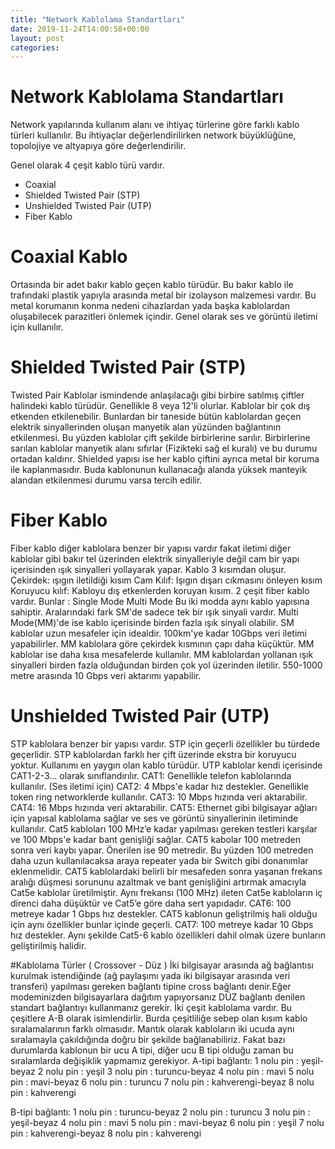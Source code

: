 ```yaml
---
title: "Network Kablolama Standartları"
date: 2019-11-24T14:00:58+00:00
layout: post
categories:
---
```




# Network Kablolama Standartları 

Network yapılarında kullanım alanı ve ihtiyaç türlerine göre farklı kablo türleri kullanılır. 
Bu ihtiyaçlar değerlendirilirken network büyüklüğüne, topolojiye ve altyapıya göre değerlendirilir.

Genel olarak 4 çeşit kablo türü vardır.
- Coaxial
- Shielded Twisted Pair (STP)
- Unshielded Twisted Pair (UTP)
- Fiber Kablo 

# Coaxial Kablo 
Ortasında bir adet bakır kablo geçen kablo türüdür.
Bu bakır kablo ile trafındaki plastik yapıyla arasında metal bir izolayson malzemesi vardır.
Bu metal korumanın konma nedeni cihazlardan yada başka kablolardan oluşabilecek parazitleri önlemek içindir.
Genel olarak ses ve görüntü iletimi için kullanılır.

# Shielded Twisted Pair (STP)

Twisted Pair Kablolar ismindende anlaşılacağı gibi birbire satılmış çiftler halindeki kablo türüdür. Genellikle 8 veya 12'li olurlar.
Kablolar bir çok dış etkenden etkilenebilir. Bunlardan bir taneside bütün kablolardan geçen elektrik sinyallerinden oluşan manyetik alan yüzünden bağlantının etkilenmesi.
Bu yüzden kablolar çift şekilde birbirlerine sarılır. Birbirlerine sarılan kablolar manyetik alanı sıfırlar (Fizikteki sağ el kuralı) ve bu durumu ortadan kaldırır.
Shielded yapısı ise her kablo çiftini ayrıca metal bir koruma ile kaplanmasıdır. Buda kablonunun kullanacağı alanda yüksek manteyik alandan etkilenmesi durumu varsa tercih edilir.

# Fiber Kablo

Fiber kablo diğer kablolara benzer bir yapısı vardır fakat iletimi diğer kablolar gibi bakır tel üzerinden elektrik sinyalleriyle değil cam bir yapı içerisinden ışık sinyalleri yollayarak yapar.
Kablo 3 kısımdan oluşur. 
Çekirdek:  ışıgın iletildiği kısım
Cam Kılıf: Işıgın dışarı cıkmasını önleyen kısım
Koruyucu kılıf: Kabloyu dış etkenlerden koruyan kısım.
2 çeşit fiber kablo vardır.
Bunlar :
Single Mode 
Multi Mode
Bu iki modda aynı kablo yapısına sahiptir. Aralarındaki fark SM'de sadece tek bir ışık sinyali vardır. Multi Mode(MM)'de ise kablo içerisinde birden fazla ışık sinyali olabilir.
SM kablolar uzun mesafeler için idealdir. 100km'ye kadar 10Gbps veri iletimi yapabilirler. MM kablolara göre çekirdek kısmının çapı daha küçüktür.
MM kablolar ise daha kısa mesafelerde kullanılır. MM kablolardan yollanan ışık sinyalleri birden fazla olduğundan birden çok yol üzerinden iletilir. 550-1000 metre arasında 10 Gbps veri aktarımı yapabilir.

# Unshielded Twisted Pair (UTP)
STP kablolara benzer bir yapısı vardır. STP için geçerli özellikler bu türdede geçerlidir. STP kablolardan farklı her çift üzerinde ekstra bir koruyucu yoktur.
Kullanımı en yaygın olan kablo türüdür.
UTP kablolar kendi içerisinde CAT1-2-3... olarak sınıflandırılır.
CAT1: Genellikle telefon kablolarında kullanılır. (Ses iletimi için)
CAT2: 4 Mbps'e kadar hız destekler. Genellikle token ring networklerde kullanılır.
CAT3: 10 Mbps hızında veri aktarabilir.
CAT4: 16 Mbps hızında veri aktarabilir.
CAT5: Ethernet gibi bilgisayar ağları için yapısal kablolama sağlar ve ses ve görüntü sinyallerinin iletiminde kullanılır. Cat5 kabloları 100 MHz’e kadar yapılması gereken testleri karşılar ve 100 Mbps'e kadar bant genişliği sağlar.
CAT5 kabolar 100 metreden sonra veri kaybı yapar. Önerilen ise 90 metredir. Bu yüzden 100 metreden daha uzun kullanılacaksa araya  repeater yada bir Switch gibi donanımlar eklenmelidir.
CAT5 kablolardaki belirli bir mesafeden sonra yaşanan frekans aralığı düşmesi sorununu azaltmak ve bant genişliğini artırmak amacıyla Cat5e kablolar üretilmiştir. Aynı frekansı (100 MHz)  ileten Cat5e kabloların iç direnci daha düşüktür ve Cat5’e göre daha sert yapıdadır.
CAT6: 100 metreye kadar 1 Gbps hız destekler. CAT5 kablonun geliştrilmiş hali olduğu için aynı özellikler bunlar içinde geçerli.
CAT7: 100 metreye kadar 10 Gbps hız destekler. Aynı şekilde Cat5-6 kablo özellikleri dahil olmak üzere bunların geliştirilmiş halidir.

#Kablolama Türler ( Crossover - Düz )
İki bilgisayar arasında ağ bağlantısı kurulmak istendiğinde (ağ paylaşımı yada iki bilgisayar arasında veri transferi) yapılması gereken bağlantı tipine cross bağlantı denir.Eğer modeminizden bilgisayarlara dağıtım yapıyorsanız DÜZ bağlantı denilen standart bağlantıyı kullanmanız gerekir.
İki çeşit kablolama vardır. Bu çeşitlere A-B olarak isimlendirlir.
Burda çeşitliliğe sebep olan kısım kablo sıralamalarının farklı olmasıdır.
Mantık olarak kabloların iki ucuda aynı sıralamayla çakıldığında doğru bir şekilde bağlanabiliriz. Fakat bazı durumlarda kablonun bir ucu A tipi, diğer ucu B tipi olduğu zaman bu sıralamlarda değişiklik yapmamız gerekiyor.
A-tipi bağlantı:
1 nolu pin : yeşil-beyaz
2 nolu pin : yeşil
3 nolu pin : turuncu-beyaz
4 nolu pin : mavi
5 nolu pin : mavi-beyaz
6 nolu pin : turuncu
7 nolu pin : kahverengi-beyaz
8 nolu pin : kahverengi

B-tipi bağlantı:
1 nolu pin : turuncu-beyaz
2 nolu pin : turuncu
3 nolu pin : yeşil-beyaz
4 nolu pin : mavi
5 nolu pin : mavi-beyaz
6 nolu pin : yeşil
7 nolu pin : kahverengi-beyaz
8 nolu pin : kahverengi

 
